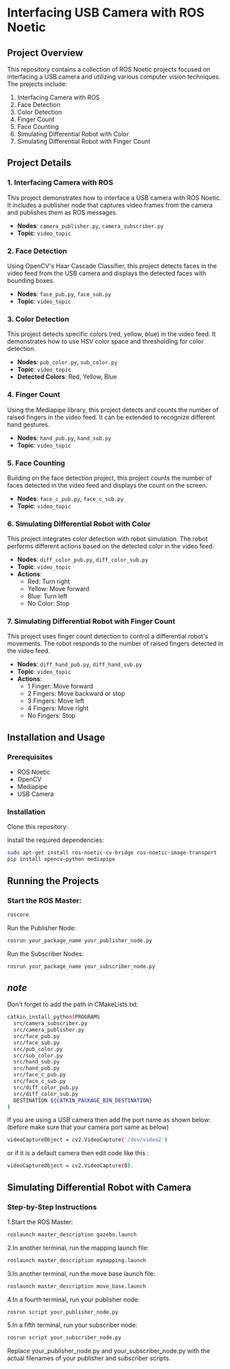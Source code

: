 # Interfacing USB Camera with ROS Noetic

## Project Overview

This repository contains a collection of ROS Noetic projects focused on interfacing a USB camera and utilizing various computer vision techniques. The projects include:

1. Interfacing Camera with ROS
2. Face Detection
3. Color Detection
4. Finger Count
5. Face Counting
6. Simulating Differential Robot with Color
7. Simulating Differential Robot with Finger Count

## Project Details

### 1. Interfacing Camera with ROS

This project demonstrates how to interface a USB camera with ROS Noetic. It includes a publisher node that captures video frames from the camera and publishes them as ROS messages.

- **Nodes**: `camera_publisher.py`, `camera_subscriber.py`
- **Topic**: `video_topic`

### 2. Face Detection

Using OpenCV's Haar Cascade Classifier, this project detects faces in the video feed from the USB camera and displays the detected faces with bounding boxes.

- **Nodes**: `face_pub.py`, `face_sub.py`
- **Topic**: `video_topic`

### 3. Color Detection

This project detects specific colors (red, yellow, blue) in the video feed. It demonstrates how to use HSV color space and thresholding for color detection.

- **Nodes**: `pub_color.py`, `sub_color.py`
- **Topic**: `video_topic`
- **Detected Colors**: Red, Yellow, Blue

### 4. Finger Count

Using the Mediapipe library, this project detects and counts the number of raised fingers in the video feed. It can be extended to recognize different hand gestures.

- **Nodes**: `hand_pub.py`, `hand_sub.py`
- **Topic**: `video_topic`

### 5. Face Counting

Building on the face detection project, this project counts the number of faces detected in the video feed and displays the count on the screen.

- **Nodes**: `face_c_pub.py`, `face_c_sub.py`
- **Topic**: `video_topic`

### 6. Simulating Differential Robot with Color

This project integrates color detection with robot simulation. The robot performs different actions based on the detected color in the video feed.

- **Nodes**: `diff_color_pub.py`, `diff_color_sub.py`
- **Topic**: `video_topic`
- **Actions**:
  - Red: Turn right
  - Yellow: Move forward
  - Blue: Turn left
  - No Color: Stop

### 7. Simulating Differential Robot with Finger Count

This project uses finger count detection to control a differential robot's movements. The robot responds to the number of raised fingers detected in the video feed.

- **Nodes**: `diff_hand_pub.py`, `diff_hand_sub.py`
- **Topic**: `video_topic`
- **Actions**:
  - 1 Finger: Move forward
  - 2 Fingers: Move backward or stop
  - 3 Fingers: Move left
  - 4 Fingers: Move right
  - No Fingers: Stop

## Installation and Usage

### Prerequisites

- ROS Noetic
- OpenCV
- Mediapipe
- USB Camera

### Installation

Clone this repository:

Install the required dependencies: 
```sh
sudo apt-get install ros-noetic-cv-bridge ros-noetic-image-transport
pip install opencv-python mediapipe
```
## **Running the Projects**
### **Start the ROS Master:**
```sh
roscore
```
Run the Publisher Node:
```sh
rosrun your_package_name your_publisher_node.py
```
Run the Subscriber Nodes:
```sh
rosrun your_package_name your_subscriber_node.py
```
## *note*
Don't forget to add the path in CMakeLists.txt:
```sh
catkin_install_python(PROGRAMS
  src/camera_subscriber.py
  src/camera_publisher.py
  src/face_pub.py
  src/face_sub.py
  src/pub_color.py
  src/sub_color.py
  src/hand_sub.py
  src/hand_pub.py
  src/face_c_pub.py
  src/face_c_sub.py
  src/diff_color_pub.py
  src/diff_color_sub.py
  DESTINATION ${CATKIN_PACKAGE_BIN_DESTINATION}
)
```
If you are using a USB camera then add the port name as shown below:
(before make sure that your camera port same as below)
```sh
videoCaptureObject = cv2.VideoCapture('/dev/video2')
```
or if it is a default camera then edit code like this :
```sh
videoCaptureObject = cv2.VideoCapture(0).
```
## Simulating Differential Robot with Camera
### Step-by-Step Instructions
1.Start the ROS Master:
```sh
roslaunch master_description gazebo.launch
```
2.In another terminal, run the mapping launch file:
```sh
roslaunch master_description mymapping.launch
```
3.In another terminal, run the move base launch file:
```sh
roslaunch master_description move_base.launch
```
4.In a fourth terminal, run your publisher node:
```sh
rosrun script your_publisher_node.py
```
5.In a fifth terminal, run your subscriber node:
```sh
rosrun script your_subscriber_node.py
```
Replace your_publisher_node.py and your_subscriber_node.py with the actual filenames of your publisher and subscriber scripts.
